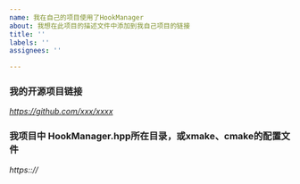 ```yaml
---
name: 我在自己的项目使用了HookManager
about: 我想在此项目的描述文件中添加到我自己项目的链接
title: ''
labels: ''
assignees: ''

---
```


### 我的开源项目链接
  _https://github.com/xxx/xxxx_

### 我项目中 HookManager.hpp所在目录，或xmake、cmake的配置文件
 _https:://_
